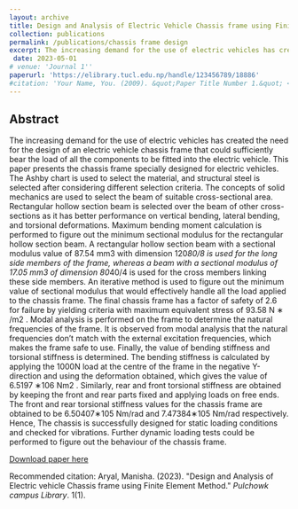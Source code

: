 ```yaml
---
layout: archive
title: Design and Analysis of Electric Vehicle Chassis frame using Finite Element Method
collection: publications
permalink: /publications/chassis frame design
excerpt: The increasing demand for the use of electric vehicles has created the need for the design of an electric vehicle chassis frame that could sufficiently bear the load of all the components to be fitted into the electric vehicle. This paper presents the chassis frame specially designed for electric vehicles.
 date: 2023-05-01
# venue: 'Journal 1'' 
paperurl: 'https://elibrary.tucl.edu.np/handle/123456789/18886'
#citation: 'Your Name, You. (2009). &quot;Paper Title Number 1.&quot; <i>Journal 1</i>. 1(1).'
---
```

## Abstract 

The increasing demand for the use of electric vehicles has created the need for the design of an electric vehicle chassis frame that could sufficiently bear the load of all the components to be fitted into the electric vehicle. This paper presents the chassis frame specially designed for electric vehicles. The Ashby chart is used to select the material, and structural steel is selected after considering different selection criteria. The concepts of solid mechanics are used to select the beam of suitable cross-sectional area. Rectangular hollow section beam is selected over the beam of other cross-sections as it has better performance on vertical bending, lateral bending, and torsional deformations. Maximum bending moment calculation is performed to figure out the minimum sectional modulus for the rectangular hollow section beam. A rectangular hollow section beam with a sectional modulus value of 87.54 mm3 with dimension 120*80/8 is used for the long side members of the frame, whereas a beam with a sectional modulus of 17.05 mm3 of dimension 80*40/4 is used for the cross members linking these side members. An iterative method is used to figure out the minimum value of sectional modulus that would effectively handle all the load applied to the chassis frame. The final chassis frame has a factor of safety of 2.6 for failure by yielding criteria with maximum equivalent stress of 93.58 N ∗ /m2 . Modal analysis is performed on the frame to determine the natural frequencies of the frame. It is observed from modal analysis that the natural frequencies don’t match with the external excitation frequencies, which makes the frame safe to use. Finally, the value of bending stiffness and torsional stiffness is determined. The bending stiffness is calculated by applying the 1000N load at the centre of the frame in the negative Y-direction and using the deformation obtained, which gives the value of 6.5197 ∗106 Nm2 . Similarly, rear and front torsional stiffness are obtained by keeping the front and rear parts fixed and applying loads on free ends. The front and rear torsional stiffness values for the chassis frame are obtained to be 6.50407∗105 Nm/rad and 7.47384∗105 Nm/rad respectively. Hence, The chassis is successfully designed for static loading conditions and checked for vibrations. Further dynamic loading tests could be performed to figure out the behaviour of the chassis frame.

[Download paper here](http://aryalmanisha.com.np/files/chassisdesign.pdf)

Recommended citation: Aryal, Manisha. (2023). "Design and Analysis of Electric vehicle Chassis frame using Finite Element Method." <i>Pulchowk campus Library</i>. 1(1).
